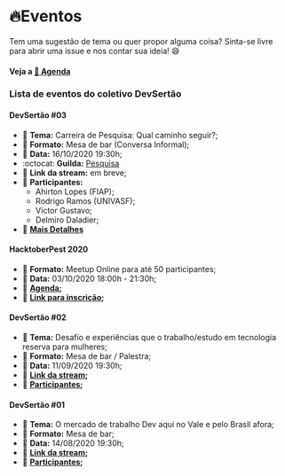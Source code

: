 # :fire:Eventos

Tem uma sugestão de tema ou quer propor alguma coisa? Sinta-se livre para abrir uma issue e nos contar sua ideia! :smile:

#### Veja a [:calendar: Agenda](https://calendar.google.com/calendar/embed?src=devsertao.oficial%40gmail.com&ctz=America%2FSao_Paulo)

### Lista de eventos do coletivo DevSertão

#### DevSertão #03

- :page_with_curl: **Tema:** Carreira de Pesquisa: Qual caminho seguir?;
- :pushpin: **Formato:** Mesa de bar (Conversa Informal);
- :calendar: **Data:** 16/10/2020 19:30h;
- :octocat: **Guilda:** [Pesquisa](https://github.com/devsertao/pesquisa-guilda)
- :link: **Link da stream:** em breve;
- :busts_in_silhouette: **Participantes:**
  - Ahirton Lopes (FIAP);
  - Rodrigo Ramos (UNIVASF);
  - Victor Gustavo;
  - Delmiro Daladier;
- :mag_right: **[Mais Detalhes](https://github.com/devsertao/pesquisa-guilda/issues/1#issue-698640398)**

#### HacktoberPest 2020

- :pushpin: **Formato:** Meetup Online para até 50 participantes;
- :calendar: **Data:** 03/10/2020 18:00h - 21:30h;
- :busts_in_silhouette: **[Agenda](https://github.com/devsertao/eventos/issues/4#issuecomment-689138163);**
- :link: **[Link para inscrição](https://organize.mlh.io/participants/events/4097-hacktoberpest-online-2020);**

#### DevSertão #02

- :page_with_curl: **Tema:** Desafio e experiências que o trabalho/estudo em tecnologia reserva para mulheres;
- :pushpin: **Formato:** Mesa de bar / Palestra;
- :calendar: **Data:** 11/09/2020 19:30h;
- :link: **[Link da stream](https://www.youtube.com/watch?v=_2_KNUPKznQ);**
- :busts_in_silhouette: **[Participantes](https://github.com/devsertao/eventos/issues/2#issue-678650401);**

#### DevSertão #01

- :page_with_curl: **Tema:** O mercado de trabalho Dev aqui no Vale e pelo Brasil afora;
- :pushpin: **Formato:** Mesa de bar;
- :calendar: **Data:** 14/08/2020 19:30h;
- :link: **[Link da stream](https://www.youtube.com/watch?v=Iu9h-AERb_I);**
- :busts_in_silhouette: **[Participantes](https://github.com/devsertao/eventos/issues/1#issuecomment-668174179);**
